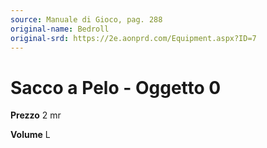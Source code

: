 ```yaml
---
source: Manuale di Gioco, pag. 288
original-name: Bedroll
original-srd: https://2e.aonprd.com/Equipment.aspx?ID=7
---
```


# Sacco a Pelo - Oggetto 0

**Prezzo** 2 mr

**Volume** L
